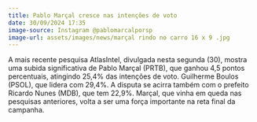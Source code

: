 ```yaml
---
title: Pablo Marçal cresce nas intenções de voto
date: 30/09/2024 17:35
image-source: Instagram @pablomarcalporsp
image-url: assets/images/news/marçal rindo no carro 16 x 9 .jpg
---
```


A mais recente pesquisa AtlasIntel, divulgada nesta segunda (30), mostra uma subida significativa de Pablo Marçal (PRTB), que ganhou 4,5 pontos percentuais, atingindo 25,4% das intenções de voto. Guilherme Boulos (PSOL), que lidera com 29,4%. A disputa se acirra também com o prefeito Ricardo Nunes (MDB), que tem 22,9%. Marçal, que vinha em queda nas pesquisas anteriores, volta a ser uma força importante na reta final da campanha.
